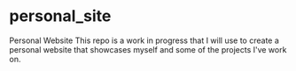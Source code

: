 # personal_site
Personal Website
This repo is a work in progress that I will use to create a personal website that showcases myself and some of the projects I've work on.
